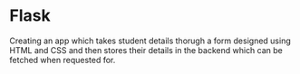 # Flask
Creating an app which takes student details thorugh a form designed using HTML and CSS and then stores their details in the backend which can be fetched when requested for.
